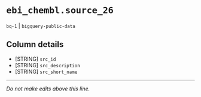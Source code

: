 # `ebi_chembl.source_26`
`bq-1` | `bigquery-public-data`

## Column details
* [STRING]    `src_id`
* [STRING]    `src_description`
* [STRING]    `src_short_name`

-------------------------------------------------------------------------------
*Do not make edits above this line.*
